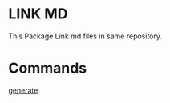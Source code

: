 <!-- MD_HUB: CONFIG: -->

# LINK MD

This Package Link md files in same repository.

# Commands

<!-- MD_HUB: LINK_NEXT_LINE:
id: generate-command
inline: true
-->

[generate][md_hub:generate-command]

<!-- MD_HUB: BEGIN_DEFINE_LINKS: -->

[md_hub:generate-command]: ./src/cli/commands/generate/README.md 'GENERATE COMMAND'

<!-- MD_HUB: END_DEFINE_LINKS: -->

